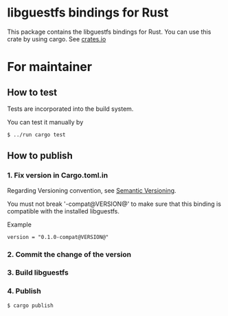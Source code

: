 # libguestfs bindings for Rust

This package contains the libguestfs bindings for Rust. You can use this crate
by using cargo. See [crates.io](https://https://crates.io/crates/guestfs)

# For maintainer

## How to test

Tests are incorporated into the build system.

You can test it manually by

```
$ ../run cargo test
```

## How to publish

### 1. Fix version in Cargo.toml.in

Regarding Versioning convention, see [Semantic
Versioning](https://semver.org/).

You must not break '-compat@VERSION@' to make sure that this binding is
compatible with the installed libguestfs.

Example
```
version = "0.1.0-compat@VERSION@"
```

### 2. Commit the change of the version

### 3. Build libguestfs

### 4. Publish

```
$ cargo publish
```

